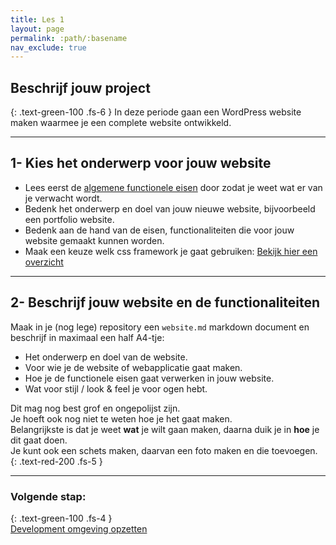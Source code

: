 ```yaml
---
title: Les 1
layout: page
permalink: :path/:basename
nav_exclude: true
---
```


## Beschrijf jouw project
{: .text-green-100 .fs-6 }
In deze periode gaan een WordPress website maken waarmee je een complete website ontwikkeld.

---
## 1- Kies het onderwerp voor jouw website
- Lees eerst de [algemene functionele eisen](../project_requirements) door zodat je weet wat er van je verwacht wordt.
- Bedenk het onderwerp en doel van jouw nieuwe website, bijvoorbeeld een portfolio website.
- Bedenk aan de hand van de eisen, functionaliteiten die voor jouw website gemaakt kunnen worden.
- Maak een keuze welk css framework je gaat gebruiken: [Bekijk hier een overzicht](frameworks)

---
## 2- Beschrijf jouw website en de functionaliteiten
Maak in je (nog lege) repository een `website.md` markdown document en beschrijf in maximaal een half A4-tje:
- Het onderwerp en doel van de website.
- Voor wie je de website of webapplicatie gaat maken.
- Hoe je de functionele eisen gaat verwerken in jouw website.
- Wat voor stijl / look & feel je voor ogen hebt.

Dit mag nog best grof en ongepolijst zijn.  
Je hoeft ook nog niet te weten hoe je het gaat maken.  
Belangrijkste is dat je weet **wat** je wilt gaan maken, daarna duik je in **hoe** je dit gaat doen.  
Je kunt ook een schets maken, daarvan een foto maken en die toevoegen.
{: .text-red-200 .fs-5 }

---
### Volgende stap:
{: .text-green-100 .fs-4 }  
[Development omgeving opzetten](installatie)

